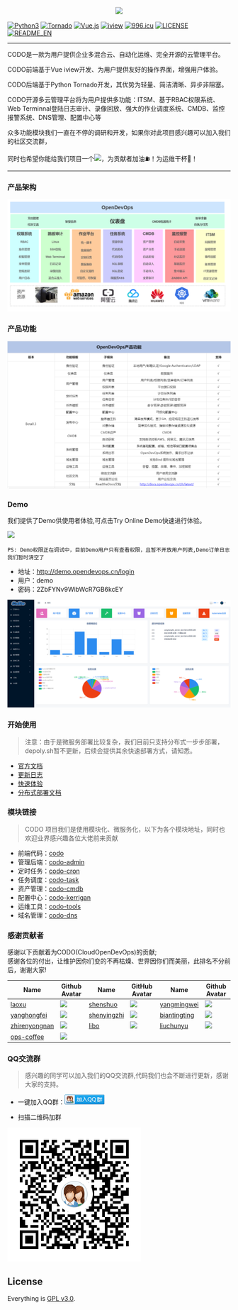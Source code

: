 <p align="center">
    <a href="http://www.opendevops.cn/">
        <img width="200" src="http://www.opendevops.cn/images/head_logo.png">
    </a>
</p>


[![Python3](https://img.shields.io/badge/Python-3.6-green.svg?style=plastic)](https://www.python.org/)
[![Tornado](https://img.shields.io/badge/Tornado-5.0-brightgreen.svg?style=plastic)](https://www.tornadoweb.org)
[![Vue.js](https://img.shields.io/badge/Vuejs-2.5-brightgreen.svg?style=plastic)](https://cn.vuejs.org)
[![iview](https://img.shields.io/badge/iview-3.2.0-blue.svg?style=plastic)](https://www.iviewui.com/)
[![996.icu](https://img.shields.io/badge/link-996.icu-red.svg)](https://996.icu)
[![LICENSE](https://img.shields.io/badge/license-Anti%20996-blue.svg)](https://github.com/996icu/996.ICU/blob/master/LICENSE)
[![README_EN](https://img.shields.io/badge/README-English.md-red.svg?style=plastic)](./README_EN.md)


----
CODO是一款为用户提供企业多混合云、自动化运维、完全开源的云管理平台。

CODO前端基于Vue iview开发、为用户提供友好的操作界面，增强用户体验。

CODO后端基于Python Tornado开发，其优势为轻量、简洁清晰、异步非阻塞。

CODO开源多云管理平台将为用户提供多功能：ITSM、基于RBAC权限系统、Web Terminnal登陆日志审计、录像回放、强大的作业调度系统、CMDB、监控报警系统、DNS管理、配置中心等

众多功能模块我们一直在不停的调研和开发，如果你对此项目感兴趣可以加入我们的社区交流群，

同时也希望你能给我们项目一个![](https://img.shields.io/github/stars/opendevops-cn/opendevops.svg)，为贡献者加油⛽️！为运维干杯🍻！

----

### 产品架构

![](docs/source/_static/images/project_arch.png)

### 产品功能

![](docs/source/_static/images/pro_fun_3.png)

### Demo
我们提供了Demo供使用者体验,可点击Try Online Demo快速进行体验。

<a href="https://demo.opendevops.cn/login" target="api_explorer">
  <img src="https://img.alicdn.com/tfs/TB12GX6zW6qK1RjSZFmXXX0PFXa-744-122.png" width="180" />
</a>

`PS: Demo权限正在调试中，目前Demo用户只有查看权限，且暂不开放用户列表,Demo订单日志我们暂时清空了`

- 地址：http://demo.opendevops.cn/login
- 用户：demo
- 密码：2ZbFYNv9WibWcR7GB6kcEY



![](docs/source/_static/images/codo_index.png)


### 开始使用

> 注意：由于是微服务部署比较复杂，我们目前只支持分布式一步步部署，depoly.sh暂不更新，后续会提供其余快速部署方式，请知悉。

- [官方文档](http://docs.opendevops.cn/zh/latest/)
- [更新日志](http://docs.opendevops.cn/zh/latest/change_log.html)
- [快速体验](https://demo.opendevops.cn/login)
- [分布式部署文档](http://docs.opendevops.cn/zh/latest/distributed_install.html)


### 模块链接
> CODO 项目我们是使用模块化、微服务化，以下为各个模块地址，同时也欢迎业界感兴趣各位大佬前来贡献

- 前端代码：[codo](https://github.com/opendevops-cn/codo)
- 管理后端：[codo-admin](https://github.com/opendevops-cn/codo-admin)
- 定时任务：[codo-cron](https://github.com/opendevops-cn/codo-cron)
- 任务调度：[codo-task](https://github.com/opendevops-cn/codo-task)
- 资产管理：[codo-cmdb](https://github.com/opendevops-cn/codo-cmdb)
- 配置中心：[codo-kerrigan](https://github.com/opendevops-cn/kerrigan)
- 运维工具：[codo-tools](https://github.com/opendevops-cn/codo-tools)
- 域名管理：[codo-dns](https://github.com/opendevops-cn/codo-dns)



### 感谢贡献者

感谢以下贡献着为CODO(CloudOpenDevOps)的贡献;  
感谢各位的付出，让维护因你们变的不再枯燥、世界因你们而美丽，此排名不分前后，谢谢大家!


|Name|Github Avatar|Name| GitHub Avatar                                                       | Name                                              | Github Avatar                                                       |
|---|---|---|---|---|---|
|[laoxu](https://github.com/rootman-xjj) |  ![](https://avatars1.githubusercontent.com/u/46043588?s=70&v=4) | [shenshuo](https://github.com/ss1917)  |  ![](https://avatars3.githubusercontent.com/u/20316110?s=70&v=4)  |  [yangmingwei](https://github.com/yangmv)  |  ![](https://avatars3.githubusercontent.com/u/18107515?s=70&v=4)  |
|[yanghongfei](https://github.com/yanghongfei)           |  ![](https://avatars3.githubusercontent.com/u/22789928?s=70&v=4)  |[shenyingzhi](https://github.com/shenyingzhi) |  ![](https://avatars0.githubusercontent.com/u/20352098?s=70&v=4)  |  [biantingting](https://github.com/biantingting94)  |  ![](https://avatars2.githubusercontent.com/u/32928032?s=70&v=4)  |
|[zhirenyongnan](https://github.com/Aaronzryn) | ![](https://avatars3.githubusercontent.com/u/35439838?s=70&v=4) | [libo](https://github.com/alexbolee) | ![](https://avatars0.githubusercontent.com/u/46021689?s=70&v=4) | [liuchunyu](https://github.com/liuchunyu007) | ![](https://avatars2.githubusercontent.com/u/49022863?s=70&v=4) |
|[ops-coffee](https://github.com/ops-coffee) | ![](https://avatars3.githubusercontent.com/u/42868360?s=70&v=4) |  |  |  |  |




### QQ交流群  

> 感兴趣的同学可以加入我们的QQ交流群,代码我们也会不断进行更新，感谢大家的支持。


- 一键加入QQ群：<a target="_blank" href="//shang.qq.com/wpa/qunwpa?idkey=69f5e118727c7ea925cc8d2f0eef0d729898cb8a24eae47e2b3ca3dd048de9d9"><img border="0" src="images/join_qq_group.png" alt="CoDo  CloudOpenDevOps" title="OpenDevOps用户交流群"></a>

- 扫描二维码加群

![](images/1558948707580.png)

## License

Everything is [GPL v3.0](https://www.gnu.org/licenses/gpl-3.0.html).

